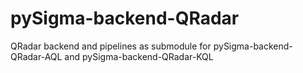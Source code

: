 # pySigma-backend-QRadar
QRadar backend and pipelines as submodule for pySigma-backend-QRadar-AQL and pySigma-backend-QRadar-KQL
